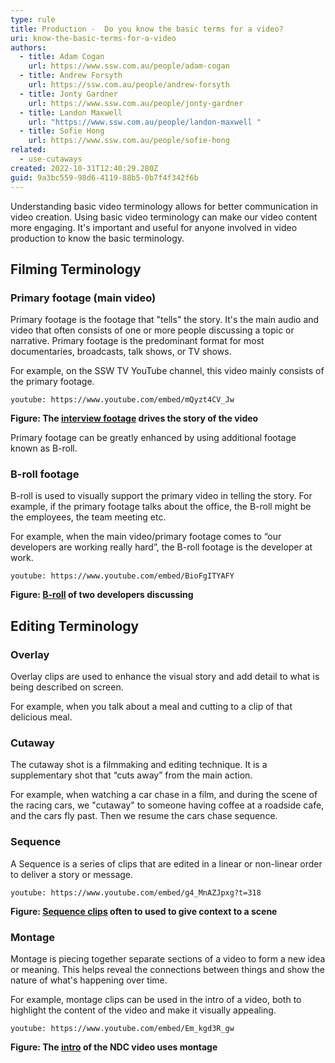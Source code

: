 ```yaml
---
type: rule
title: Production -  Do you know the basic terms for a video?
uri: know-the-basic-terms-for-a-video
authors:
  - title: Adam Cogan
    url: https://www.ssw.com.au/people/adam-cogan
  - title: Andrew Forsyth
    url: https://ssw.com.au/people/andrew-forsyth
  - title: Jonty Gardner
    url: https://www.ssw.com.au/people/jonty-gardner
  - title: Landon Maxwell
    url: "https://www.ssw.com.au/people/landon-maxwell "
  - title: Sofie Hong
    url: https://www.ssw.com.au/people/sofie-hong
related:
  - use-cutaways
created: 2022-10-31T12:40:29.280Z
guid: 9a3bc559-98d6-4119-88b5-0b7f4f342f6b
---
```

Understanding basic video terminology allows for better communication in video creation. Using basic video terminology can make our video content more engaging. It's important and useful for anyone involved in video production to know the basic terminology.

## Filming Terminology

### Primary footage (main video)

Primary footage is the footage that "tells" the story. It's the main audio and video that often consists of one or more people discussing a topic or narrative. Primary footage is the predominant format for most documentaries, broadcasts, talk shows, or TV shows.

For example, on the SSW TV YouTube channel, this video mainly consists of the primary footage.

`youtube: https://www.youtube.com/embed/mQyzt4CV_Jw`

**Figure: The [interview footage](https://youtu.be/mQyzt4CV_Jw?t=38) drives the story of the video**

Primary footage can be greatly enhanced by using additional footage known as B-roll.

### B-roll footage

B-roll is used to visually support the primary video in telling the story. For example, if the primary footage talks about the office, the B-roll might be the employees, the team meeting etc.

For example, when the main video/primary footage comes to “our developers are working really hard”, the B-roll footage is the developer at work.

`youtube: https://www.youtube.com/embed/BioFgITYAFY`

**Figure: [B-roll](https://youtu.be/BioFgITYAFY?t=63) of two developers discussing**

## Editing Terminology

### Overlay



Overlay clips are used to enhance the visual story and add detail to what is being described on screen.


For example, when you talk about a meal and cutting to a clip of that delicious meal.


### Cutaway

The cutaway shot is a filmmaking and editing technique. It is a supplementary shot that “cuts away” from the main action.

For example, when watching a car chase in a film, and during the scene of the racing cars, we "cutaway" to someone having coffee at a roadside cafe, and the cars fly past. Then we resume the cars chase sequence.

### Sequence


A Sequence is a series of clips that are edited in a linear or non-linear order to deliver a story or message.

`youtube: https://www.youtube.com/embed/g4_MnAZJpxg?t=318`

**Figure: [Sequence clips](https://youtu.be/g4_MnAZJpxg?t=318) often to used to give context to a scene**

### Montage

Montage is piecing together separate sections of a video to form a new idea or meaning. This helps reveal the connections between things and show the nature of what's happening over time.

For example, montage clips can be used in the intro of a video, both to highlight the content of the video and make it visually appealing.

`youtube: https://www.youtube.com/embed/Em_kgd3R_gw`

**Figure: The [intro](https://youtu.be/Em_kgd3R_gw) of the NDC video uses montage**